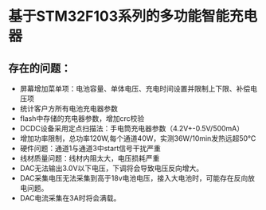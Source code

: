 # 基于STM32F103系列的多功能智能充电器

## 存在的问题：

- 屏幕增加菜单项：电池容量、单体电压、充电时间设置并限制上下限、补偿电压项
- 统计客户方所有电池充电器参数
- flash中存储的充电器参数，增加crc校验
- DCDC设备采用定点扫描法：手电筒充电器参数（4.2V+-0.5V/500mA）
- 增加功率限制，总功率120W,每个通道40W，实测36W/10min发热远超50℃
- 硬件问题：通道1与通道3中start信号干扰严重
- 线材质量问题：线材内阻太大，电压损耗严重
- DAC无法输出3.0V以下电压，下调将会导致电压反向增大。
- DAC采集电压无法采集到高于18v电池电压，接入大电池时，可能存在反向放电问题。
- DAC电流采集在3A时将会满载。



